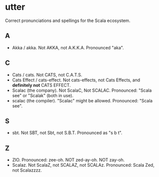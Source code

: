 # utter

Correct pronunciations and spellings for the Scala ecosystem.

## A

- Akka / akka. Not AKKA, not A.K.K.A. Pronounced "aka".

## C

- Cats / cats. Not CATS, not C.A.T.S.
- Cats Effect / cats-effect. Not cats-effects, not Cats Effects, and **definitely not** CATS EFFECT.
- Scalac (the company). Not ScalaC, Not SCALAC. Pronounced: "Scala see" or "Scalak" (both in use).
- scalac (the compiler). "Scalac" might be allowed. Pronounced: "Scala see".

## S

- sbt. Not SBT, not Sbt, not S.B.T. Pronounced as "s b t".

## Z

- ZIO. Pronounced: zee-oh. NOT zed-ay-oh. NOT zay-oh.
- Scalaz. Not ScalaZ, not SCALAZ, not SCALAz. Pronounced: Scala Zed, not Scalazzzz.
